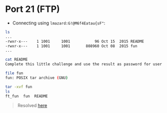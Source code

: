 # Port 21 (FTP)

- Connecting using `lmazard:G!@M6f4Eatau{sF"`:

```bash
ls
...
-rwxr-x---    1 1001     1001           96 Oct 15  2015 README
-rwxr-x---    1 1001     1001       808960 Oct 08  2015 fun
...
```

```bash
cat README
Complete this little challenge and use the result as password for user 'laurie' to login in ssh
```

```bash
file fun
fun: POSIX tar archive (GNU)
```

```bash
tar -xvf fun
ls
ft_fun  fun  README
```
> Resolved [here](../42challenges/ft_fun.md)
